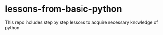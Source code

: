 # lessons-from-basic-python
This repo includes step by  step lessons to acquire necessary knowledge of python
